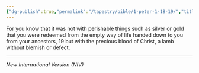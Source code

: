 ```yaml
---
{"dg-publish":true,"permalink":"/tapestry/bible/1-peter-1-18-19/","title":"1 Peter 1:18–19","tags":["bible"],"dgHomeLink":true,"dgShowLocalGraph":true,"dgEnableSearch":true}
---
```


For you know that it was not with perishable things such as silver or gold that you were redeemed from the empty way of life handed down to you from your ancestors, 19 but with the precious blood of Christ, a lamb without blemish or defect.

---
*New International Version (NIV)*